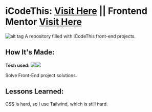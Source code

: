 # iCodeThis: <a target="_blank" href="https://icodethis.com/app" >Visit Here</a>  || Frontend Mentor <a target="_blank" href="https://www.frontendmentor.io/home">Visit Here </a>

![alt tag](https://i.imgur.com/IPmpdNe.png)
A repository filled with iCodeThis front-end projects.

## How It's Made:

**Tech used:** <img src="https://img.shields.io/static/v1?label=|&message=CSS&color=3c7f5d&style=plastic&logo=css"/><img src="https://img.shields.io/static/v1?label=|&message=Tailwind&color=3c7f5d&style=plastic&logo=tailwind"/>

Solve Front-End project solutions.


## Lessons Learned:

CSS is hard, so I use Tailwind, which is still hard.
